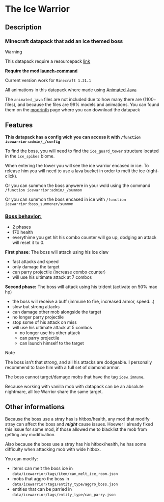 # The Ice Warrior

## Description

### Minecraft datapack that add an ice themed boss

> [!WARNING]
> This datapack require a resourcepack [link](https://modrinth.com/datapack/the-ice-warrior/version/beta1-2_mc1.21.1)
>
> **Require the mod [launch-command](https://modrinth.com/mod/launch-command)**
>
> Current version work for `Minecraft 1.21.1`

All animations in this datapack where made using [Animated Java](https://animated-java.dev/)

The `animated_java` files are not included due to how many there are (1100+ files), and because the files are 99% models and animations.
You can found them on the [modrinth](https://modrinth.com/datapack/the-ice-warrior) page where you can download the datapack

## Features

**This datapack has a config wich you can access it with `/function icewarrior:admin/_/config`**

To find the boss, you will need to find the `ice_guard_tower` structure located in the `ice_spikes` biome.

When entering the tower you will see the ice warrior encased in ice. To release him you will need to use a lava bucket in order to melt the ice (right-click).

Or you can summon the boss anywere in your wold using the command `/function icewarrior:admin/_/summon`

Or you can summon the boss encased in ice with `/function icewarrior:boss_summoner/summon`

### **<ins>Boss behavior:</ins>**

- 2 phases
- 170 health
- everythime you get hit his combo counter will go up, dodging an attack will reset it to 0.

**First phase:** The boss will attack using his ice claw
- fast attacks and speed
- only damage the target
- can parry projectile (increase combo counter)
- will use his ultimate attack at 7 combos

**Second phase:** The boss will attack using his trident (activate on 50% max hp)
- the boss will receive a buff (immune to fire, increased armor, speed...)
- slow but strong attacks
- can damage other mob alongside the target
- no longer parry projectile
- stop some of his attack on miss
- will use his ultimate attack at 5 combos
  - no longer use his other attack
  - can parry projectile
  - can launch himself to the target

> [!NOTE]
> The boss isn't that strong, and all his attacks are dodgeable. I personally recommend to face him with a full set of diamond armor.

The boss cannot target/damage mobs that have the tag `icew.immune`.

Because working with vanilla mob with datapack can be an absolute nightmare, all Ice Warrior share the same target.

## Other informations

Because the boss use a stray has is hitbox/health, any mod that modify stray can affect the boss and ***might*** cause issues. Hoewer I already fixed this issue for some mod, if those allowed me to blacklist the mob from getting any modification.

Also because the boss use a stray has his hitbox/health, he has some difficulty when attacking mob with wide hitbox.

You can modify:
- items can melt the boss ice in `data/icewarrior/tags/item/can_melt_ice_room.json`
- mobs that aggro the boss in `data/icewarrior/tags/entity_type/aggro_boss.json`
- entities that can be parried in `data/icewarrior/tags/entity_type/can_parry.json`
